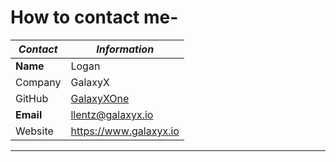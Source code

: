 # How to contact me-

| _Contact_ | _Information_ |
| ----- | ----- |
| **Name** | Logan |
| Company | GalaxyX | 
| GitHub | [GalaxyXOne](https://www.github.com/galaxyxone)
| **Email** | llentz@galaxyx.io |
| Website | https://www.galaxyx.io |
-----
